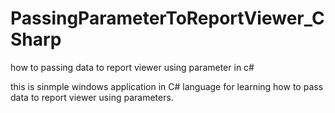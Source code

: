 # PassingParameterToReportViewer_CSharp
how to passing data to report viewer using parameter in c#

this is sinmple windows application in C# language for learning how to pass data to report viewer using parameters.
